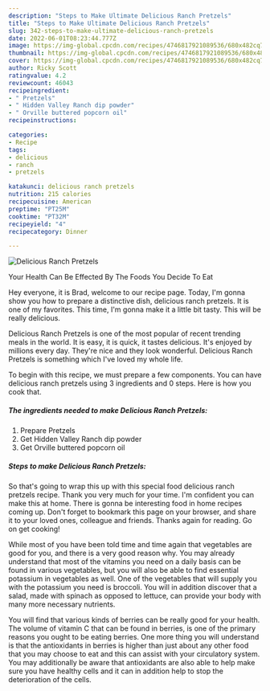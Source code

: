 ```yaml
---
description: "Steps to Make Ultimate Delicious Ranch Pretzels"
title: "Steps to Make Ultimate Delicious Ranch Pretzels"
slug: 342-steps-to-make-ultimate-delicious-ranch-pretzels
date: 2022-06-01T08:23:44.777Z
image: https://img-global.cpcdn.com/recipes/4746817921089536/680x482cq70/delicious-ranch-pretzels-recipe-main-photo.jpg
thumbnail: https://img-global.cpcdn.com/recipes/4746817921089536/680x482cq70/delicious-ranch-pretzels-recipe-main-photo.jpg
cover: https://img-global.cpcdn.com/recipes/4746817921089536/680x482cq70/delicious-ranch-pretzels-recipe-main-photo.jpg
author: Ricky Scott
ratingvalue: 4.2
reviewcount: 46043
recipeingredient:
- " Pretzels"
- " Hidden Valley Ranch dip powder"
- " Orville buttered popcorn oil"
recipeinstructions:

categories:
- Recipe
tags:
- delicious
- ranch
- pretzels

katakunci: delicious ranch pretzels 
nutrition: 215 calories
recipecuisine: American
preptime: "PT25M"
cooktime: "PT32M"
recipeyield: "4"
recipecategory: Dinner

---
```



![Delicious Ranch Pretzels](https://img-global.cpcdn.com/recipes/4746817921089536/680x482cq70/delicious-ranch-pretzels-recipe-main-photo.jpg)

Your Health Can Be Effected By The Foods You Decide To Eat

Hey everyone, it is Brad, welcome to our recipe page. Today, I'm gonna show you how to prepare a distinctive dish, delicious ranch pretzels. It is one of my favorites. This time, I'm gonna make it a little bit tasty. This will be really delicious.

Delicious Ranch Pretzels is one of the most popular of recent trending meals in the world. It is easy, it is quick, it tastes delicious. It's enjoyed by millions every day. They're nice and they look wonderful. Delicious Ranch Pretzels is something which I've loved my whole life.




To begin with this recipe, we must prepare a few components. You can have delicious ranch pretzels using 3 ingredients and 0 steps. Here is how you cook that.

<!--inarticleads1-->

##### The ingredients needed to make Delicious Ranch Pretzels:

1. Prepare  Pretzels
1. Get  Hidden Valley Ranch dip powder
1. Get  Orville buttered popcorn oil




<!--inarticleads2-->

##### Steps to make Delicious Ranch Pretzels:





So that's going to wrap this up with this special food delicious ranch pretzels recipe. Thank you very much for your time. I'm confident you can make this at home. There is gonna be interesting food in home recipes coming up. Don't forget to bookmark this page on your browser, and share it to your loved ones, colleague and friends. Thanks again for reading. Go on get cooking!

While most of you have been told time and time again that vegetables are good for you, and there is a very good reason why. You may already understand that most of the vitamins you need on a daily basis can be found in various vegetables, but you will also be able to find essential potassium in vegetables as well. One of the vegetables that will supply you with the potassium you need is broccoli. You will in addition discover that a salad, made with spinach as opposed to lettuce, can provide your body with many more necessary nutrients.

You will find that various kinds of berries can be really good for your health. The volume of vitamin C that can be found in berries, is one of the primary reasons you ought to be eating berries. One more thing you will understand is that the antioxidants in berries is higher than just about any other food that you may choose to eat and this can assist with your circulatory system. You may additionally be aware that antioxidants are also able to help make sure you have healthy cells and it can in addition help to stop the deterioration of the cells.
